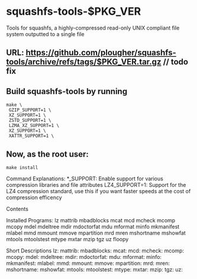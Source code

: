 
# squashfs-tools-$PKG_VER
Tools for squashfs, a highly-compressed read-only UNIX compliant file system outputted to a single file


## URL: https://github.com/plougher/squashfs-tools/archive/refs/tags/$PKG_VER.tar.gz // todo fix


## Build squashfs-tools by running
```
make \
 GZIP_SUPPORT=1 \
 XZ_SUPPORT=1 \
 ZSTD_SUPPORT=1 \
 LZMA_XZ_SUPPORT=1 \
 XZ_SUPPORT=1 \
 XATTR_SUPPORT=1 \
```

## Now, as the root user:
```
make install
```

Command Explanations:
*_SUPPORT: Enable support for various compression libraries and file attributes
LZ4_SUPPORT=1: Support for the LZ4 compression standard, use this if you want faster speeds at the cost of compression efficency


Contents

Installed Programs: lz mattrib mbadblocks mcat mcd mcheck mcomp mcopy mdel mdeltree mdir mdoctorfat mdu mformat minfo mkmanifest mlabel mmd mmount mmove mpartition mrd mren mshortname mshowfat mtools mtoolstest mtype mxtar mzip tgz uz floopy

Short Descriptions
lz: 
mattrib: 
mbadblocks: 
mcat: 
mcd: 
mcheck: 
mcomp: 
mcopy: 
mdel: 
mdeltree: 
mdir: 
mdoctorfat: 
mdu: 
mformat: 
minfo: 
mkmanifest: 
mlabel: 
mmd: 
mmount: 
mmove: 
mpartition: 
mrd: 
mren: 
mshortname: 
mshowfat: 
mtools: 
mtoolstest: 
mtype: 
mxtar: 
mzip: 
tgz: 
uz: 


